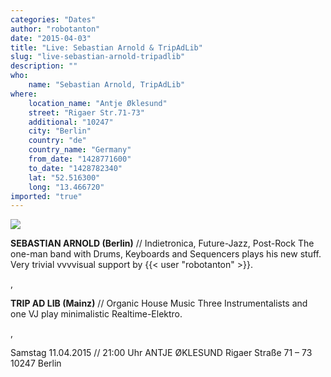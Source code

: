 ```yaml
---
categories: "Dates"
author: "robotanton"
date: "2015-04-03"
title: "Live: Sebastian Arnold & TripAdLib"
slug: "live-sebastian-arnold-tripadlib"
description: ""
who: 
    name: "Sebastian Arnold, TripAdLib"
where: 
    location_name: "Antje Øklesund"
    street: "Rigaer Str.71-73"
    additional: "10247"
    city: "Berlin"
    country: "de"
    country_name: "Germany"
    from_date: "1428771600"
    to_date: "1428782340"
    lat: "52.516300"
    long: "13.466720"
imported: "true"
---
```



![](SebastianArnold_11Apr.jpg)

[](https://www.facebook.com/events/445919078890297/)

**SEBASTIAN ARNOLD (Berlin)** // Indietronica, Future-Jazz, Post-Rock
The one-man band with Drums, Keyboards and Sequencers plays his new stuff.
Very trivial vvvvisual support by {{< user "robotanton" >}}.

[](http://www.sebastian-arnold.net),

[](http://www.facebook.com/sebastian.arnold.berlin)

**TRIP AD LIB (Mainz)** // Organic House Music
Three Instrumentalists and one VJ play minimalistic Realtime-Elektro.

[](http://www.tripadlib.com),

[](http://www.facebook.com/tripadlib)

Samstag 11.04.2015 // 21:00 Uhr
ANTJE ØKLESUND
Rigaer Straße 71 – 73
10247 Berlin

[](http://www.antjeoeklesund.de)